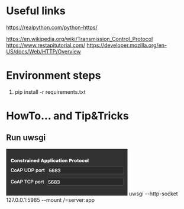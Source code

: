 


# Useful links
<!-- Following link is the mai article resource  -->
https://realpython.com/python-https/

https://en.wikipedia.org/wiki/Transmission_Control_Protocol
https://www.restapitutorial.com/
https://developer.mozilla.org/en-US/docs/Web/HTTP/Overview

# Environment steps 
1. pip install -r requirements.txt

# HowTo... and Tip&Tricks 

## Run uwsgi
<!-- doesn't use port 5683 it associated to Co -->
![alt text](img/coAP.png)
uwsgi --http-socket 127.0.0.1:5985 --mount /=server:app


